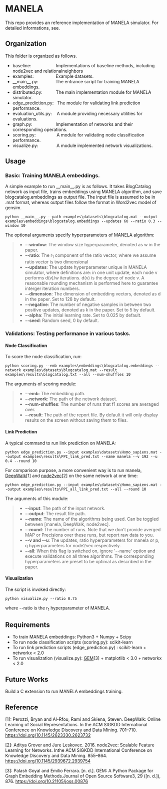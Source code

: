 # MANELA

This repo provides an reference implementation of MANELA simulator. For detailed informations, see.

## Organization
This folder is organized as follows. 
* baseline:&nbsp;&nbsp;&nbsp;&nbsp;&nbsp;&nbsp;&nbsp;&nbsp;&nbsp;&nbsp;&nbsp;&nbsp;&nbsp;&nbsp;&nbsp;&nbsp;&nbsp;&nbsp;&nbsp; Implementations of baseline methods, including node2vec and relationalneighbors
* examples:&nbsp;&nbsp;&nbsp;&nbsp;&nbsp;&nbsp;&nbsp;&nbsp;&nbsp;&nbsp;&nbsp;&nbsp;&nbsp;&nbsp;&nbsp;&nbsp;&nbsp;        Example datasets.
* \_\_main\_\_.py:&nbsp;&nbsp;&nbsp;&nbsp;&nbsp;&nbsp;&nbsp;&nbsp;&nbsp;&nbsp;&nbsp;&nbsp;&nbsp; The entrance script for training MANELA embeddings.
* distributed.py:&nbsp;&nbsp;&nbsp;&nbsp;&nbsp;&nbsp;&nbsp;&nbsp;&nbsp;&nbsp;  The main implementation module for MANELA simulator.
* edge_prediction.py: &nbsp;&nbsp;The module for validating link prediction performance.
* evaluation_utils.py:&nbsp;&nbsp;&nbsp;&nbsp;A module providing necessary utilities for evaluations.
* graph.py:&nbsp;&nbsp;&nbsp;&nbsp;&nbsp;&nbsp;&nbsp;&nbsp;&nbsp;&nbsp;&nbsp;&nbsp;&nbsp;&nbsp;&nbsp;&nbsp;&nbsp;&nbsp;&nbsp;Implementation of networks and their corresponding operations.
* scoring.py:&nbsp;&nbsp;&nbsp;&nbsp;&nbsp;&nbsp;&nbsp;&nbsp;&nbsp;&nbsp;&nbsp;&nbsp;&nbsp;&nbsp;&nbsp;&nbsp;&nbsp;A module for validating node classification performance.
* visualize.py:&nbsp;&nbsp;&nbsp;&nbsp;&nbsp;&nbsp;&nbsp;&nbsp;&nbsp;&nbsp;&nbsp;&nbsp;&nbsp;&nbsp;&nbsp;A module implemented network visualizations.

## Usage
### Basic: Training MANELA embeddings.
A simple example to run \_\_main__.py is as follows. It takes BlogCatalog network as input file, trains embeddings using MANELA algorithm, and save blogcatalog.embeddings as output file. The input file is assumed to be in .mat format, whereas output files follow the format in Word2vec model of gensim.

    python __main__.py --path examples\datasets\blogcatalog.mat --output examples\embeddings\blogcatalog.embeddings --updates 60 --ratio 0.3 --window 10
The optional arguments specify hyperparameters of MANELA algorithm:
> * **--window**: The window size hyperparameter, denoted as w in the paper.
> * **--ratio**: The r<sub>1</sub> component of the ratio vector, where we assume ratio vector is two dimensional
> * **--updates**: The update hyperparameter unique in MANELA simulator, where definitions are: in one unit update, each node v performs d(v)/w iterations. d(v) is the degree of node v. A reasonable rounding mechanism is performed here to guarantee interger iteration numbers.
> * **--dimension**: The dimension of embedding vectors, denoted as d in the paper. Set to 128 by default.
> * **--negative**: The number of negative samples in between two positive updates, denoted as k in the paper. Set to 5 by default.
> * **--alpha**: The initial learning rate. Set to 0.025 by default.
> * **--seed**: Random seed, 0 by default.
### Validations: Testing performance in various tasks.
#### Node Classification
To score the node classification, run:

    python scoring.py --emb examples\embeddings\blogcatalog.embeddings --network examples\datasets\blogcatalog.mat --result examples\results\blogcatalog.txt --all --num-shuffles 10
    
The arguments of scoring module:
> * **--emb**: The embedding path.
> * **--network**: The path of the network dataset.
> * **--num-shuffles**: The number of runs that f1 scores are averaged over.
> * **--result**: The path of the report file. By default it will only display results on the screen without saving them to files.

#### Link Prediction
A typical command to run link prediction on MANELA:

    python edge_prediction.py --input examples\datasets\Homo_sapiens.mat --output examples\results\PPI_link_pred.txt --name manela --v 192 --u 0.4 --round 10 
    
For comparison purpose, a more convenient way is to run manela, [DeepWalk][1]\[1] and [node2vec][2]\[2] on the same network at one time:

    python edge_prediction.py --input examples\datasets\Homo_sapiens.mat --output examples\results\PPI_all_link_pred.txt --all --round 10
    
The arguments of this module:
> * **--input**: The path of the input network.
> * **--output**: The result file path.
> * **--name**: The name of the algorithms being used. Can be toggled between [manela, DeepWalk, node2vec].
> * **--round**: The number of runs. Note that we don't provide averged MAP or Precisions over these runs, but report raw data to you.
> * **--v and --u**: The updates, ratio hyperparameters for manela or p, q hyperparameters for node2vec respectively.
> * **--all**: When this flag is switched on, ignore '--name' option and execute validations on all three algorithms. The corresponding hyperparameters are preset to be optimal as described in the paper.


#### Visualization
The script is invoked directly:

    python visualize.py --ratio 0.75
    
where --ratio is the r<sub>1</sub> hyperparameter of MANELA.

## Requirements
* To train MANELA embeddings: Python3 + Numpy + Scipy
* To run node classification scripts (scoring.py): scikit-learn 
* To run link prediction scripts (edge_prediction.py) : scikit-learn + networkx < 2.0
* To run visualization (visualize.py): [GEM][3]\[3] + matplotlib < 3.0 + networkx < 2.0

## Future Works
Build a C extension to run MANELA embeddings training.

## Reference
[1]: https://github.com/phanein/deepwalk
[2]: https://github.com/aditya-grover/node2vec
[3]: https://github.com/palash1992/GEM

\[1\]: Perozzi, Bryan and Al-Rfou, Rami and Skiena, Steven. DeepWalk: Online Learning of Social Representations. In the ACM SIGKDD International Conference on Knowledge Discovery and Data Mining. 701–710.  https://doi.org/10.1145/2623330.2623732

\[2\]: Aditya Grover and Jure Leskovec. 2016. node2vec: Scalable Feature Learning for Networks. Inthe ACM SIGKDD International Conference on Knowledge Discovery and Data Mining. 855–864.  https://doi.org/10.1145/2939672.2939754

\[3\]: Palash Goyal and Emilio Ferrara. [n. d.].  GEM: A Python Package for Graph Embedding Methods.Journal of Open Source Software3, 29 ([n. d.]), 876.  https://doi.org/10.21105/joss.00876



